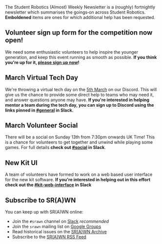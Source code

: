 The Student Robotics (Almost) Weekly Newsletter is a (roughly) fortnightly newsletter which summarises the goings‐on across Student Robotics. **Emboldened** items are ones for which additional help has been requested.

## Volunteer sign up form for the competition now open!

We need some enthusiastic volunteers to help inspire the younger generation, and keep this event running as smooth as possible. **If you think you're up for it, [please sign up now](https://forms.gle/WJ3ujG9QEPpGEZ4k6)!**

## March Virtual Tech Day
We're throwing a virtual tech day on the [5th March](https://studentrobotics.org/events/sr2022/virtual-tech-day-march/) on our Discord. This will give us the chance to provide some direct help to teams who may need it, and answer questions anyone may have. **If you're interested in helping mentor a team during the tech day, you can sign up to Discord using the links pinned in [#general](https://studentrobotics.slack.com/archives/C0EEJ0ASY) in Slack.**

## March Volunteer Social
There will be a social on Sunday 13th from 7:30pm onwards UK Time! This is a chance for volunteers to get together and unwind while playing some games. For full details **check out [#social](https://studentrobotics.slack.com/archives/CF94T25GU) in Slack**.

## New Kit UI
A team of volunteers have formed to work on a web based user interface for the new kit software. **If you're interested in helping out in this effort check out the [#kit-web-interface](https://studentrobotics.slack.com/archives/C031U0TL2KF) in Slack**

## Subscribe to SR(A)WN

You can keep up with SR(A)WN online:

- Join the `#srawn` channel on [Slack](https://app.slack.com/client/T0EEPF1LH/C01GBT8NMSN) _recommended_
- Join the `srawn` mailing list on [Google Groups](https://groups.google.com/g/srawn)
- Read historical issues on the [SR(A)WN Archive](https://studentrobotics.org/srawn)
- Subscribe to the [SR(A)WN RSS Feed](https://studentrobotics.org/srawn/rss.xml)

